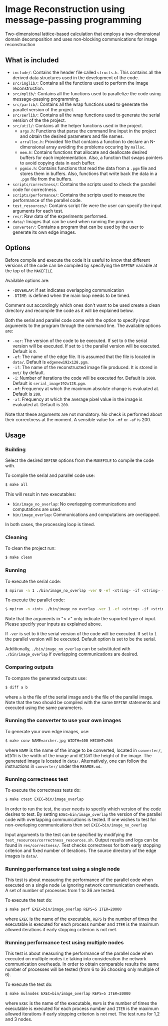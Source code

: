 # Image Reconstruction using message-passing programming
Two-dimensional lattice-based calculation that employs a two-dimensional domain decomposition and uses non-blocking communications for image reconstruction

## What is included
- `include/`: Contains the header file called `structs.h`. This contains all the derived data structures used in the development of the code.
- `src/imglib/`: Contains all the functions used to perform the image reconstruction.
- `src/mplib/`: Contains all the functions used to parallelize the code using message-passing programming.
- `src/parlib/`: Contains all the wrap functions used to generate the parallel version of the project.
- `src/serlib/`: Contains all the wrap functions used to generate the serial version of the the project.
- `src/util/`: Contains all the helper functions used in the project.
	- `args.h`: Functions that parse the command line input in the project and obtain the desired parameters and file names.
	- `arralloc.h`: Provided file that contains a function to declare an N-dimensional array avoiding the problems occuring by `malloc`.
	- `mem.h`: Contains functions that allocate and deallocate desired buffers for each implementation. Also, a function that swaps pointers to avoid copying data in each buffer.
	- `pgmio.h`: Contains functions that read the data from a `.pgm` file and stores them in buffers. Also, functions that write back the data in a `.pgm` file from the buffers.
- `scripts/correctness/`: Contains the scripts used to check the parallel code for correctness.
- `scripts/performance/`: Contains the scripts used to measure the performance of the parallel code.
- `test_resources/`: Contains script file were the user can specify the input arguments for each test.
- `res/`: Raw data of the experiments performed.
- `data/`: Images that can be used when running the program.
- `converter/`: Contains a program that can be used by the user to generate its own edge images.

## Options
Before compile and execute the code it is useful to know that different versions of the code can be compiled by specifying the `DEFINE` variable at the top of the `MAKEFILE`.

Available options are:

- `-DOVERLAP`: if set indicates overlapping communication
- `-DTIME`: is defined when the main loop needs to be timed.

Comment out accordingly which ones don't want to be used create a clean directory and recompile the code as it will be explained below.

Both the serial and parallel code come with the option to specify input arguments to the program through the command line. The available options are:

- `-ver`: The version of the code to be executed. If set to `0` the serial version will be executed. If set to `1` the parallel version will be executed. Default is `0`.
- `-ef`: The name of the edge file. It is assumed that the file is located in `data/`. Default is `edgenew192x128.pgm`.
- `-if`: The name of the reconstructed image file produced. It is stored in `out/` by default.
- `-i`: Number of iterations the code will be executed for. Default is `1000`. Default is `serial_image192x128.pgm`.
- `-mf`: Frequency at which the maximum absolute change is evaluated at. Default is `200`.
- `-af`: Frequency at which the average pixel value in the image is evaluated at. Default is `200`.

Note that these arguments are not mandatory. No check is performed about their correctness at the moment.
A sensible value for `-mf` or `-af` is 200.

## Usage

### Building
Select the desired `DEFINE` options from the `MAKEFILE` to compile the code with.

To compile the serial and parallel code use:
```sh
$ make all
```

This will result in two executables:
- `bin/image_no_overlap`: No overlapping communications and computations are used.
- `bin/image_overlap`: Communications and computations are overlapped.

In both cases, the processing loop is timed.

### Cleaning
To clean the project run:
```sh
$ make clean
```

### Running
To execute the serial code:
```sh
$ mpirun -n 1 ./bin/image_no_overlap -ver 0 -ef <string> -if <string> -i <int> -mf <int> -af <int>
```

To execute the parallel code:
```sh
$ mpirun -n <int> ./bin/image_no_overlap -ver 1 -ef <string> -if <string> -i <int> -mf <int> -af <int>
```
Note that the arguments in "< >" only indicate the suported type of input. Please specify your inputs as explained above.

If `-ver` is set to `0` the serial version of the code will be executed. If set to `1` the parallel version will be executed. Default option is set to be the serial.

Additionally, `./bin/image_no_overlap` can be substituted with `./bin/image_overlap` if overlapping communications are desired.

### Comparing outputs
To compare the generated outputs use:

```sh
$ diff a b
```
where `a` is the file of the serial image and `b` the file of the parallel image. Note that the two should be compiled with the same `DEFINE` statements and executed using the same parameters.

### Running the converter to use your own images
To generate your own edge images, use:

```sh
$ make conv NAME=archer.jpg WIDTH=400 HEIGHT=266
```

where `NAME` is the name of the image to be converted, located in `converter/`, `WIDTH` is the width of the image and `HEIGHT` the height of the image. The generated image is located in `data/`. Alternatively, one can follow the instructions in `converter/` under the `REAMDE.md`.

### Running correctness test
To execute the correctness tests do:
```sh
$ make ctest EXEC=bin/image_overlap
```

In order to run the test, the user needs to specify which version of the code desires to test. By setting `EXEC=bin/image_overlap` the version of the parallel code with overlapping communications is tested. If one wishes to test for non-overlaping communications then set `EXEC=bin/image_no_overlap`

Input arguments to the test can be specified by modifying the `test_resources/correctness_resources.sh`. Output results and logs can be found in `res/correctness/`. Test checks correctness for both early stopping criterion and fixed number of iterations. The source directory of the edge images is `data/`.

### Running performance test using a single node 
This test is about measuring the performance of the parallel code when executed on a single node i.e ignoring network communication overheads. A set of number of processes from 1 to 36 are tested.

To execute the test do:
```sh
$ make perf EXEC=bin/image_overlap REPS=5 ITER=20000
```
where `EXEC` is the name of the executable, `REPS` is the number of times the executable is executed for each process number and `ITER` is the maximum allowed iterations if early stopping criterion is not met.

### Running performance test using multiple nodes
This test is about measuring the performance of the parallel code when executed on multiple nodes i.e taking into consideration the network communication overheads. In order to obtain comparable results the same number of processes will be tested (from 6 to 36 choosing only multiple of 6).

To execute the test do:
```sh
$ make mulnodes EXEC=bin/image_overlap REPS=5 ITER=20000
```
where `EXEC` is the name of the executable, `REPS` is the number of times the executable is executed for each process number and `ITER` is the maximum allowed iterations if early stopping criterion is not met. The test runs for 1,2 and 3 nodes.

